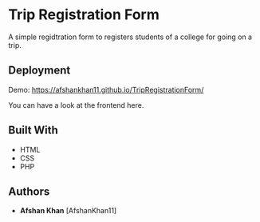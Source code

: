 # Trip Registration Form

A simple regidtration form to registers students of a college for going on a trip.

## Deployment

Demo: https://afshankhan11.github.io/TripRegistrationForm/

You can have a look at the frontend here.


## Built With

  * HTML
  * CSS
  * PHP


## Authors

  - **Afshan Khan**
    [AfshanKhan11]
